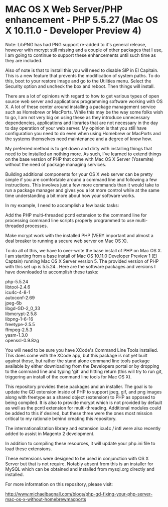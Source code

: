# MAC OS X Web Server/PHP enhancement - PHP 5.5.27 (Mac OS X 10.11.0 - Developer Preview 4)

Note: LibPNG has had PNG support re-added to it's general release, however with mcrypt still missing and a couple of other packages that I use, I am going to continue to support these enhancements until such time as they are included.  

Also of note is that to install this you will need to disable SIP in El Capitain. This is a new feature that prevents the modification of system paths. To do this, boot to your restore image and go to the Utilities menu. Select the Security option and uncheck the box and reboot. Then things will install.

There are a lot of opinions with regard to how to get various types of open source web server and applications programming software working with OS X. A lot of these center around installing a package management service such as Homebrew or MacPorts. While this may be the way some folks wish to go, I am not very big on using these as they introduce unnecessary dependencies, applications and libraries that are not necessary in the day to day operation of your web server. My opinion is that you still have configuration you need to do even when using Homebrew or MacPorts and the systems themselves need maintenance and a degree of know how.

My preferred method is to get down and dirty with installing things that need to be installed an nothing more. As such, I’ve learned to extend things on the base version of PHP that come with Mac OS X Server (Yosemite) without the need of package managing services.

Building additional components for your OS X web server can be pretty simple if you are comfortable around a command line and following a few instructions. This involves just a few more commands than it would take to run a package manager and gives you a lot more control while at the same time understanding a bit more about how your software works.

In my example, I need to accomplish a few basic tasks:  

Add the PHP multi-threaded pcntl extension to the command line for processing command line scripts properly programmed to use multi-threaded processes.  

Make mcrypt work with the installed PHP (VERY important and almost a deal breaker to running a secure web server on Mac OS X).  

To do all of this, we have to over-write the base install of PHP on Mac OS X. I am starting from a base install of Mac OS 10.11.0 Developer Preview 1 (El Captain) running Mac OS X Server version 5. The provided version of PHP with this set up is 5.5.24.. Here are the software packages and versions I have downloaded to accomplish these tasks:

php-5.5.24  
libtool-2.4.6  
icu4c-4-8-1  
autoconf-2.69  
jpeg-6b  
libgd-GD-2_0_33  
libmcrypt-2.5.8  
libpng-1-6-16  
freetype-2.5.5  
ffmpeg-2.5.3  
yasm-1.3.0  
openssl-0.9.8zg
  
You will need to be sure you have XCode's Command Line Tools installed. This does come with the XCode app, but this package is not yet built against those, but rather the stand alone command line tools package available by either downloading from the Developers portal or by dropping to the command line and typing 'git' and hitting return (this will try to run git, triggering an install of the command line tools for Mac OS X).

This repository provides these packages and an installer. The goal is to update the GD extension inside of PHP to support jpeg, gif, and png images along with freetype as a shared object (extension) to PHP as opposed to being compiled. It is also to provide mcrypt which is not provided by default as well as the pcntl extension for multi-threading. Additional modules could be added to this if desired, but these three were the ones most mission critical to my rationale behind creating this repository.

The internationalization library and extension icu4c / intl were also recently added to assist in Magento 2 development.

In addition to compiling these resources, it will update your php.ini file to load these extensions.

These extensions were designed to be used in conjunction with OS X Server but that is not require. Notably absent from this is an installer for MySQL which can be obtained and installed from mysql.org directly and installed.

For more information on this repository, please visit:

http://www.michaelbagnall.com/blogs/php-gd-fixing-your-php-server-mac-os-x-without-homebrewmacports
